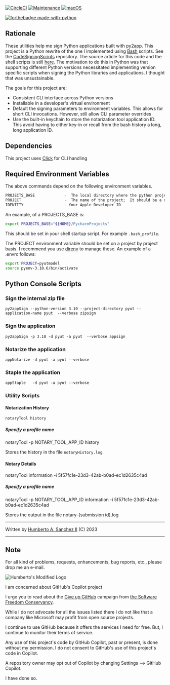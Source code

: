 [![CircleCI](https://dl.circleci.com/status-badge/img/gh/hasii2011/py2appsigner/tree/master.svg?style=shield)](https://dl.circleci.com/status-badge/redirect/gh/hasii2011/py2appsigner/tree/master)
[![Maintenance](https://img.shields.io/badge/Maintained%3F-yes-green.svg)](https://GitHub.com/Naereen/StrapDown.js/graphs/commit-activity)
[![macOS](https://svgshare.com/i/ZjP.svg)](https://svgshare.com/i/ZjP.svg)

[![forthebadge made-with-python](http://ForTheBadge.com/images/badges/made-with-python.svg)](https://www.python.org/)



## Rationale

These utilities help me sign Python applications built with py2app.  This project is a Python rewrite of the one I implemented 
using [Bash](https://www.gnu.org/software/bash/manual/bash.html) scripts.  See
the [CodeSigningScripts](https://github.com/hasii2011/CodeSigningScripts) repository.  The source article for this code and 
the shell scripts is still [here](https://hsanchezii.wordpress.com/2021/10/06/code-signing-python-py2app-applications/).  The 
motivation to do this in Python was that supporting different Python versions necessitated implementing version specific scripts 
when signing the Python libraries and applications.  I thought that was unsustainable.

The goals for this project are:

- Consistent CLI interface across Python versions 
- Installable in a developer's virtual environment
- Default the signing parameters to environment variables.  This allows for short CLI invocations.  However, still allow CLI parameter overrides
- Use the built-in keychain to store the notarization tool application ID.  This avoid having to either key-in or recall from the bash history a long, long application ID.

## Dependencies

This project uses [Click](https://click.palletsprojects.com/) for CLI handling


## Required Environment Variables

The above commands depend on the following environment variables.

```bash
PROJECTS_BASE             -  The local directory where the python projects are based
PROJECT                   -  The name of the project;  It should be a directory name
IDENTITY                  - Your Apple Developer ID 
```

 An example, of a PROJECTS_BASE is:

```bash
export PROJECTS_BASE="${HOME}/PycharmProjects" 
```

This should be set in your shell startup script.  For example `.bash_profile`.

The PROJECT environment variable should be set on a project by project basis.  I recommend you use [direnv](https://direnv.net) to manage 
these.  An example of a .envrc follows:

```bash
export PROJECT=pyutmodel
source pyenv-3.10.6/bin/activate
```

## Python Console Scripts

### Sign the internal zip file

`py2appSign --python-version 3.10 --project-directory pyut --application-name pyut  --verbose zipsign`



### Sign the application

`py2appSign -p 3.10 -d pyut -a pyut  --verbose appsign`



### Notarize the application

`appNotarize -d pyut -a pyut --verbose`



### Staple the application

`appStaple   -d pyut -a pyut --verbose`

### Utility Scripts

#### Notarization History

`notaryTool history`

##### Specify a profile name

notaryTool -p NOTARY_TOOL_APP_ID history

Stores the history in the file `notaryHistory.log`.

#### Notary Details

notaryTool information -i 5f57fc1e-23d3-42ab-b0ad-ec1d2635c4ad

##### Specify a profile name

notaryTool -p NOTARY_TOOL_APP_ID information -i 5f57fc1e-23d3-42ab-b0ad-ec1d2635c4ad

Stores the output in the file notary-{submission id}.log



___

Written by <a href="mailto:email@humberto.a.sanchez.ii@gmail.com?subject=Hello Humberto">Humberto A. Sanchez II</a>  (C) 2023

---

## Note
For all kind of problems, requests, enhancements, bug reports, etc.,
please drop me an e-mail.


![Humberto's Modified Logo](https://raw.githubusercontent.com/wiki/hasii2011/gittodoistclone/images/SillyGitHub.png)

I am concerned about GitHub's Copilot project



I urge you to read about the
[Give up GitHub](https://GiveUpGitHub.org) campaign from [the Software Freedom Conservancy](https://sfconservancy.org).

While I do not advocate for all the issues listed there I do not like that a company like Microsoft may profit from open source projects.

I continue to use GitHub because it offers the services I need for free.  But, I continue to monitor their terms of service.

Any use of this project's code by GitHub Copilot, past or present, is done without my permission.  I do not consent to GitHub's use of 
this project's code in Copilot.

A repository owner may opt out of Copilot by changing Settings --> GitHub Copilot.

I have done so.

